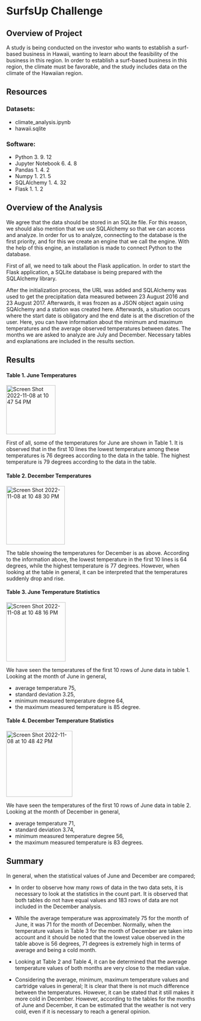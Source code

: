 # SurfsUp Challenge

## Overview of Project
A study is being conducted on the investor who wants to establish a surf-based business in Hawaii, wanting to learn about the feasibility of the business in this region. In order to establish a surf-based business in this region, the climate must be favorable, and the study includes data on the climate of the Hawaiian region.

## Resources
### Datasets:
- climate_analysis.ipynb
- hawaii.sqlite

### Software: 
- Python 3. 9. 12
- Jupyter Notebook 6. 4. 8
- Pandas 1. 4. 2
- Numpy 1. 21. 5
- SQLAlchemy 1. 4. 32
- Flask 1. 1. 2

## Overview of the Analysis 
We agree that the data should be stored in an SQLite file. For this reason, we should also mention that we use SQLAlchemy so that we can access and analyze. In order for us to analyze, connecting to the database is the first priority, and for this we create an engine that we call the engine. With the help of this engine, an installation is made to connect Python to the database.

First of all, we need to talk about the Flask application. In order to start the Flask application, a SQLite database is being prepared with the SQLAlchemy library.

After the initialization process, the URL was added and SQLAlchemy was used to get the precipitation data measured between 23 August 2016 and 23 August 2017. Afterwards, it was frozen as a JSON object again using SQAlchemy and a station was created here. Afterwards, a situation occurs where the start date is obligatory and the end date is at the discretion of the user. Here, you can have information about the minimum and maximum temperatures and the average observed temperatures between dates.
The months we are asked to analyze are July and December. Necessary tables and explanations are included in the results section.

## Results
#### Table 1. June Temperatures
<img width="131" alt="Screen Shot 2022-11-08 at 10 47 54 PM" src="https://user-images.githubusercontent.com/26927158/201194105-6adeb532-13a8-4d3b-b987-b0f78750a071.png">

First of all, some of the temperatures for June are shown in Table 1. It is observed that in the first 10 lines the lowest temperature among these temperatures is 76 degrees according to the data in the table. The highest temperature is 79 degrees according to the data in the table.

#### Table 2. December Temperatures
<img width="156" alt="Screen Shot 2022-11-08 at 10 48 30 PM" src="https://user-images.githubusercontent.com/26927158/201194472-f4c49083-e7f6-4b28-b19c-9234f47e46fe.png">

The table showing the temperatures for December is as above. According to the information above, the lowest temperature in the first 10 lines is 64 degrees, while the highest temperature is 77 degrees. However, when looking at the table in general, it can be interpreted that the temperatures suddenly drop and rise.

#### Table 3. June Temperature Statistics
<img width="158" alt="Screen Shot 2022-11-08 at 10 48 16 PM" src="https://user-images.githubusercontent.com/26927158/201194712-919cbef2-1b8f-4add-b751-5f95d7de190d.png">

We have seen the temperatures of the first 10 rows of June data in table 1. Looking at the month of June in general,
- average temperature 75,
- standard deviation 3.25,
- minimum measured temperature degree 64,
- the maximum measured temperature is 85 degree. 

#### Table 4. December Temperature Statistics
<img width="176" alt="Screen Shot 2022-11-08 at 10 48 42 PM" src="https://user-images.githubusercontent.com/26927158/201194813-e6260089-1e64-40e2-ae56-5f09618782c0.png">

We have seen the temperatures of the first 10 rows of June data in table 2. Looking at the month of December in general,
- average temperature 71,
- standard deviation 3.74,
- minimum measured temperature degree 56,
- the maximum measured temperature is 83 degrees.

## Summary

In general, when the statistical values of June and December are compared;

- In order to observe how many rows of data in the two data sets, it is necessary to look at the statistics in the count part. It is observed that both tables do not have equal values and 183 rows of data are not included in the December analysis.

- While the average temperature was approximately 75 for the month of June, it was 71 for the month of December. Normally, when the temperature values in Table 3 for the month of December are taken into account and it should be noted that the lowest value observed in the table above is 56 degrees, 71 degrees is extremely high in terms of average and being a cold month.

- Looking at Table 2 and Table 4, it can be determined that the average temperature values of both months are very close to the median value.

- Considering the average, minimum, maximum temperature values and cartridge values in general; It is clear that there is not much difference between the temperatures. However, it can be stated that it still makes it more cold in December. However, according to the tables for the months of June and December, it can be estimated that the weather is not very cold, even if it is necessary to reach a general opinion.






